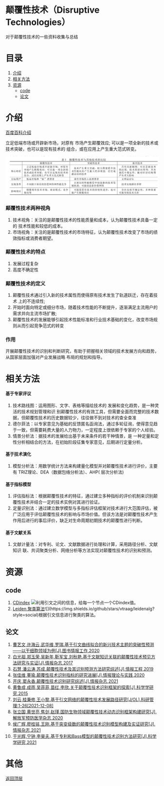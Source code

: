 # 颠覆性技术（Disruptive Technologies）

对于颠覆性技术的一些资料收集与总结

# 目录

1. [介绍](#介绍)
2. [相关方法](#相关方法)
3. [资源](#资源)   
   - [code](#code)
   - [论文](#论文)

# 介绍

[百度百科介绍](https://baike.baidu.com/item/%E9%A2%A0%E8%A6%86%E6%80%A7%E6%8A%80%E6%9C%AF/50894935?fr=aladdin)

立足低端市场或开辟新市场，对原有 市场产生颠覆效应; 可以是一项全新的技术或技术突破，也可以是现有技术的 组合，或在应用上产生重大范式转变。

![几种技术的不同](./photos/QQ截图20211208142625.png)



### 颠覆性技术两种视角

1. 技术视角：关注的是颠覆性技术的性能质量和成本，认为颠覆性技术具备一定的 技术性能和较低的成本。
2. 市场视角：关注的是颠覆性技术的市场特征，认为颠覆性技术改变了市场的绩效指标或消费者期望。

### 颠覆性技术的特点

1. 发展过程复杂
2. 高度不确定性

### 颠覆性技术的定义

1. 颠覆性技术通过引入新的技术属性而使得原有技术发生了轨道跃迁，存在着技术 上的不连续性;
2. 开始时面向特定或细分市场，随着技术性能的不断提升，逐渐满足主流用户的需求并向主流市场扩散;
3. 颠覆性技术的发展能够引起技术性能标准和行业技术基础的变化，改变市场规则从而引起竞争范式的转变

### 作用

开展颠覆性技术的识别和判断研究，有助于把握相关领域的技术发展方向和趋势，从国家层面加强对产业发展战略 布局的规划和指导。

# 相关方法

#### 基于专家评议

1. 技术路线图：运用图形、文字、表格等描绘技术的 发展和变化趋势，是一种灵活的技术规划管理和识 别颠覆性技术的有效工具，但需要全面而完整的技术数据，但颠覆性技术的历史数据较少，往往做不到对技术的查全查准
2. 德尔菲法：以专家意见为基础的反馈匿名函询法，通过多轮征询，使得意见趋于一致，但需要耗费大量的人力物力，一定程度上很依赖于专家的个人经验。
3. 情景分析法：据技术的发展给出基于未来条件的若干种情景，是 一种定量和定性分析相结合的方法，在初始阶段征集专家意见，后期进行定量分析。

#### 基于技术演化

1. 模型分析法：用数学统计方法来构建量化模型并对颠覆性技术进行评价，主要有 TRIZ理论、DEA（数据包络分析法）、AHP( 层次分析法)

#### 基于指标模型

1. 评估指标法：根据颠覆性技术的特征，通过建立多种指标的评价机制来识别颠覆性技术并结合一定的技术实例对其进行验证。
2. 定量识别法：通过建立数学模型与多指标评估框架对技术进行大范围评估，被广泛应用于评估颠覆性技术的影响与市场价值。但该方法是对颠覆性技术产生作用后进行的事后评价，缺乏对生命周期初期技术的颠覆性进行判断。

#### 基于文献关系

1. 文献计量法：对专利、论文、文献数据进行处理和计算，采用路径分析、文献知识 联、共词聚类分析、网络分析等方法实现对颠覆性技术的识别和预测。

# 资源

## code

1. [CDindex](https://github.com/russellfunk/cdindex) ![](https://img.shields.io/github/stars/russellfunk/cdindex?style=social)利用引文之间的信息，给每一个节点一个CDindex值。
2. [Leiden 聚类算法](https://github.com/vtraag/leidenalg_)![](https://img.shields.io/github/stars/vtraag/leidenalg?style=social)根据引文信息进行聚类的算法。

## 论文

1. [曹艺文,许海云,武华维,罗瑞.基于引文曲线拟合的新兴技术主题的突破性预测——以干细胞领域为例[J].图书情报工作,2020](https://kns.cnki.net/kcms/detail/detail.aspx?dbcode=CJFD&dbname=CJFDLAST2020&filename=TSQB202005015&uniplatform=NZKPT&v=ijZ9ZmCNlIqYahgDn5id4EBQc5Fjxu9QpBbhyuvi9BKk9WvlRATz0palKRjS-OkA)
2. [白光祖,郑玉荣,吴新年,靳军宝,刘秋艳.基于文献知识关联的颠覆性技术预见方法研究与实证[J].情报杂志,2017](https://kns.cnki.net/kcms/detail/detail.aspx?dbcode=CJFD&dbname=CJFDLAST2017&filename=QBZZ201709007&uniplatform=NZKPT&v=RsuyfKITwEAHh9pzcOqxU_DDwKC6gS-JIlEIaMWXRLQyxeFTHVGknqZLTgQLe6eg)
3. [石慧,潘云涛,苏成.颠覆性技术及其识别预测方法研究综述[J].情报工程,2019](https://kns.cnki.net/kcms/detail/detail.aspx?dbcode=CJFD&dbname=CJFDLAST2019&filename=QBGC201903005&uniplatform=NZKPT&v=JzPDcOsrZ8yg-n2WXnr8sRIFNc-MgwH00KwLX8oOGKrhNyHStaJMb4jWj9eAXqEW)
4. [张佳维,董瑜.颠覆性技术识别指标的研究进展[J].情报理论与实践,2020](https://kns.cnki.net/kcms/detail/detail.aspx?dbcode=CJFD&dbname=CJFDLAST2020&filename=QBLL202006029&uniplatform=NZKPT&v=dsPu6H2oTgpD_8CEHtbb9FonIqtzQkMF0phxULhTA3RYGuuiia6-FAeZJtLZAl-7)
5. [开庆,窦永香.颠覆性技术识别研究综述[J].情报杂志,2021](https://kns.cnki.net/kcms/detail/detail.aspx?dbcode=CJFD&dbname=CJFDAUTO&filename=QBZZ202111005&uniplatform=NZKPT&v=fDjsTQ_pkUdOp19bAbGGQP84XxY8_v6EXGTAz1R6xXEAUEVqGIZYigO9ac7BJ9sE)
6. [黄鲁成,成雨,吴菲菲,苗红,李欣.关于颠覆性技术识别框架的探索[J].科学学研究,2015](https://kns.cnki.net/kcms/detail/detail.aspx?dbcode=CJFD&dbname=CJFDLAST2015&filename=KXYJ201505003&uniplatform=NZKPT&v=YMg5c5SRgbfK_3Gl7P3xfukCLQC72vpqTYT_f2EksBj2LqHErmCKPRl-TiDGHrMZ)
7. [刘云,桂秉修,王小黎.基于引文网络的颠覆性技术发展路径研究[J/OL].科研管理:1-26[2021-12-08]](https://kns.cnki.net/kcms/detail/detail.aspx?dbcode=CAPJ&dbname=CAPJLAST&filename=KYGL20211022001&uniplatform=NZKPT&v=AOcUFPWciSq5IqOe1Z7u6uoyrkTF4oy7OtKbys-Wmjw3Wsc1ZCPXd44-oOGuXZWD)
8. [张立国,黄世亮,焦剑,赵瑾.国防生物领域颠覆性技术动态识别框架构建研究[J].解放军预防医学杂志,2020](https://kns.cnki.net/kcms/detail/detail.aspx?dbcode=CJFD&dbname=CJFDLAST2021&filename=JYYX202010002&uniplatform=NZKPT&v=pjtlOWWGPjH9MFadGeOOB0uENoyyKx7bQdAIw7sBhNd750gq16V_36ljbGxk_b_i)
9. [侯广辉,廖桂铭,王刚.基于突变级数的颠覆性技术识别模型构建及实证研究[J].情报杂志,2021](https://kns.cnki.net/kcms/detail/detail.aspx?dbcode=CJFD&dbname=CJFDAUTO&filename=QBZZ202110002&uniplatform=NZKPT&v=fDjsTQ_pkUe3fl2Q1bKhR3ChW8oyGW_YuP6xG2Ca7N2KZZFTVaaVNjwgzUYWZa64)
10. [于光辉,宁钟,李昊夫.基于专利和Bass模型的颠覆性技术识别方法研究[J].科学学研究,2021](https://kns.cnki.net/kcms/detail/detail.aspx?dbcode=CJFD&dbname=CJFDLAST2021&filename=KXYJ202108013&uniplatform=NZKPT&v=i1X6FvyipJ9VRyqN-WOTrN72ZRvKNKddv4n9GkZEygpSjv3on6Az8UcKBwP52rNt)

# 其他



[返回顶层](#目录)

